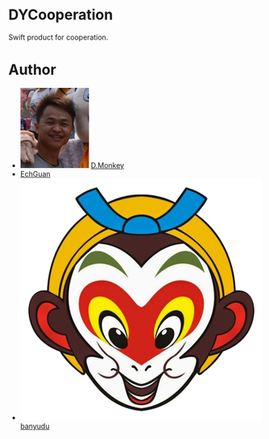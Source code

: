 # DYCooperation
Swift product for cooperation.
# Author
* ![](etc/dmonkey.png) <a href="https://github.com/maqinjun">D.Monkey</a>
* <a href="https://github.com/echguan">EchGuan</a>
* ![](etc/banyudu.png) [banyudu](https://github.com/banyudu")
